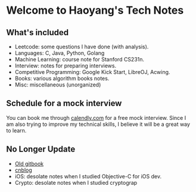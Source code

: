 # Welcome to Haoyang's Tech Notes

## What's included
* Leetcode: some questions I have done (with analysis).
* Languages: C, Java, Python, Golang
* Machine Learning: course note for Stanford CS231n.
* Interview: notes for preparing interviews.
* Competitive Programming: Google Kick Start, LibreOJ, Acwing.
* Books: various algorithm books notes.
* Misc: miscellaneous (unorganized)

## Schedule for a mock interview

You can book me through [calendly.com](https://calendly.com/hychen1210/one-to-one-mock-interview) for a free mock interview. Since I am also trying to improve my technical skills, I believe it will be a great way to learn.

## No Longer Update
* [Old gitbook](https://advpetc-algorithm.gitbook.io/notes/)
* [cnblog](https://www.cnblogs.com/goldenticket)
* iOS: desolate notes when I studied Objective-C for iOS dev.
* Crypto: desolate notes when I studied cryptograp

